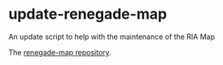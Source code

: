 # update-renegade-map

An update script to help with the maintenance of the RIA Map

The [renegade-map repository](https://github.com/Baelyk/renegade-map).
